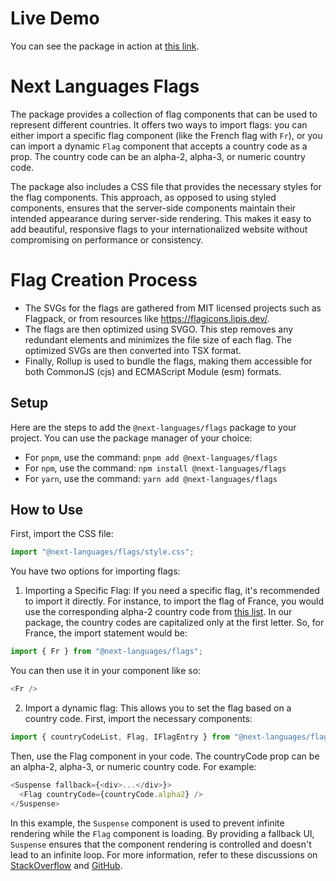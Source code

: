 # Live Demo

You can see the package in action at [this link](https://next-flags-iota.vercel.app/).

# Next Languages Flags

The package provides a collection of flag components that can be used to represent different countries. It offers two ways to import flags: you can either import a specific flag component (like the French flag with `Fr`), or you can import a dynamic `Flag` component that accepts a country code as a prop. The country code can be an alpha-2, alpha-3, or numeric country code.

The package also includes a CSS file that provides the necessary styles for the flag components. This approach, as opposed to using styled components, ensures that the server-side components maintain their intended appearance during server-side rendering. This makes it easy to add beautiful, responsive flags to your internationalized website without compromising on performance or consistency.

# Flag Creation Process

- The SVGs for the flags are gathered from MIT licensed projects such as Flagpack, or from resources like https://flagicons.lipis.dev/.
- The flags are then optimized using SVGO. This step removes any redundant elements and minimizes the file size of each flag. The optimized SVGs are then converted into TSX format.
- Finally, Rollup is used to bundle the flags, making them accessible for both CommonJS (cjs) and ECMAScript Module (esm) formats.

## Setup

Here are the steps to add the `@next-languages/flags` package to your project. You can use the package manager of your choice:

- For `pnpm`, use the command: `pnpm add @next-languages/flags`
- For `npm`, use the command: `npm install @next-languages/flags`
- For `yarn`, use the command: `yarn add @next-languages/flags`

## How to Use

First, import the CSS file:

```javascript
import "@next-languages/flags/style.css";
```

You have two options for importing flags:

1. Importing a Specific Flag: If you need a specific flag, it's recommended to import it directly. For instance, to import the flag of France, you would use the corresponding alpha-2 country code from [this list](https://www.iban.com/country-codes). In our package, the country codes are capitalized only at the first letter. So, for France, the import statement would be:

```javascript
import { Fr } from "@next-languages/flags";
```

You can then use it in your component like so:

```javascript
<Fr />
```

2. Import a dynamic flag: This allows you to set the flag based on a country code. First, import the necessary components:

```javascript
import { countryCodeList, Flag, IFlagEntry } from "@next-languages/flags";
```

Then, use the Flag component in your code. The countryCode prop can be an alpha-2, alpha-3, or numeric country code. For example:

```javascript
<Suspense fallback={<div>...</div>}>
  <Flag countryCode={countryCode.alpha2} />
</Suspense>
```

In this example, the `Suspense` component is used to prevent infinite rendering while the `Flag` component is loading. By providing a fallback UI, `Suspense` ensures that the component rendering is controlled and doesn't lead to an infinite loop. For more information, refer to these discussions on [StackOverflow](https://stackoverflow.com/questions/71594952/react-18-infinite-rendering-when-passing-a-state-variable-for-lazy-loading) and [GitHub](https://github.com/facebook/react/issues/24534).
